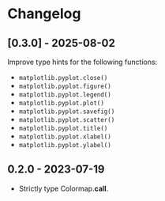 # Changelog

## [0.3.0] - 2025-08-02

Improve type hints for the following functions:

- `matplotlib.pyplot.close()`
- `matplotlib.pyplot.figure()`
- `matplotlib.pyplot.legend()`
- `matplotlib.pyplot.plot()`
- `matplotlib.pyplot.savefig()`
- `matplotlib.pyplot.scatter()`
- `matplotlib.pyplot.title()`
- `matplotlib.pyplot.xlabel()`
- `matplotlib.pyplot.ylabel()`

## 0.2.0 - 2023-07-19

- Strictly type Colormap.**call**.

